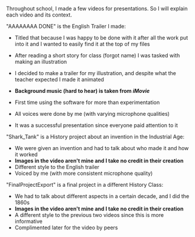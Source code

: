 Throughout school, I made a few videos for presentations. So I will explain each video and its context. 

"AAAAAAAA DONE" is the English Trailer I made:
 - Titled that because I was happy to be done with it after all the work put into it and I wanted to easily find it at the top of my files
 - After reading a short story for class (forgot name) I was tasked with making an illustration
 - I decided to make a trailer for my illustration, and despite what the teacher expected I made it animated
 - **Background music (hard to hear) is taken from _iMovie_**
  
 - First time using the software for more than experimentation
 - All voices were done by me (with varying microphone qualities)
 - It was a  successful presentation since everyone paid attention to it

"Shark_Tank" is a History project about an invention in the Industrial Age:
 - We were given an invention and had to talk about who made it and how it worked
 - **Images in the video aren't mine and I take no credit in their creation**
 - Different style to the English trailer
 - Voiced by me (with more consistent microphone quality)

"FinalProjectExport" is a final project in a different History Class:
 - We had to talk about different aspects in a certain decade, and I did the 1860s
 - **Images in the video aren't mine and I take no credit in their creation**
 - A different style to the previous two videos since this is more informative
 - Complimented later for the video by peers
